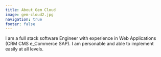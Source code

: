 ```yaml
---
title: About Gem Cloud
image: gem-cloud2.jpg
navigation: true
footer: false
---
```


I am a full stack software Engineer with experience in Web Applications (CRM CMS e_Commerce SAP). I am personable and able to implement easily at all levels.

